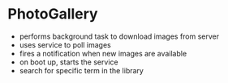 # PhotoGallery

- performs background task to download images from server
- uses service to poll images
- fires a notification when new images are available
- on boot up, starts the service
- search for specific term in the library
